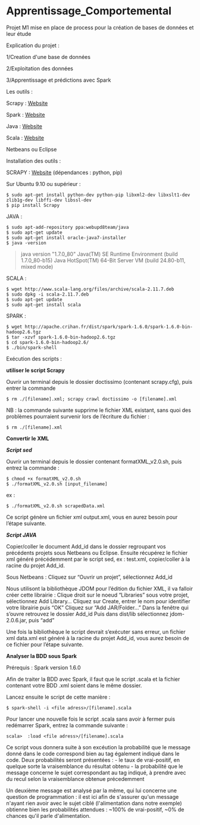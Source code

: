 # Apprentissage_Comportemental

Projet M1 mise en place de process pour la création de bases de données et leur étude

Explication du projet :

1/Creation d'une base de données

2/Exploitation des données

3/Apprentissage et prédictions avec Spark


Les outils :


Scrapy : [Website](http://scrapy.org/)

Spark : [Website](http://spark.apache.org/)

Java : [Website](http://www.java.com)

Scala : [Website](http://www.scala-lang.org/)

Netbeans ou Eclipse

Installation des outils :

SCRAPY : [Website](http://doc.scrapy.org/en/latest/intro/install.html) (dépendances : python, pip)

Sur Ubuntu 9.10 ou supérieur :
```
$ sudo apt-get install python-dev python-pip libxml2-dev libxslt1-dev zlib1g-dev libffi-dev libssl-dev
$ pip install Scrapy
```

JAVA :
```
$ sudo apt-add-repository ppa:webupd8team/java
$ sudo apt-get update
$ sudo apt-get install oracle-java7-installer
$ java -version
```
> java version "1.7.0_80"
> Java(TM) SE Runtime Environment (build 1.7.0_80-b15)
> Java HotSpot(TM) 64-Bit Server VM (build 24.80-b11, mixed mode)

SCALA :
```
$ wget http://www.scala-lang.org/files/archive/scala-2.11.7.deb
$ sudo dpkg -i scala-2.11.7.deb
$ sudo apt-get update
$ sudo apt-get install scala
```

SPARK :
```
$ wget http://apache.crihan.fr/dist/spark/spark-1.6.0/spark-1.6.0-bin-hadoop2.6.tgz
$ tar -xzvf spark-1.6.0-bin-hadoop2.6.tgz
$ cd spark-1.6.0-bin-hadoop2.6/
$ ./bin/spark-shell
```

Exécution des scripts :


**utiliser le script Scrapy**

Ouvrir un terminal depuis le dossier doctissimo (contenant scrapy.cfg), puis entrer la commande 
```
$ rm ./[filename].xml; scrapy crawl doctissimo -o [filename].xml
```

NB : la commande suivante supprime le fichier XML existant, sans quoi des problèmes pourraient survenir lors de l’écriture du fichier :
```
$ rm ./[filename].xml
```


**Convertir le XML**

 **_Script sed_**
  
  Ouvrir un terminal depuis le dossier contenant formatXML_v2.0.sh, puis entrez la commande :
  ```
  $ chmod +x formatXML_v2.0.sh
  $ ./formatXML_v2.0.sh [input_filename]
  ```
  ex :
  ```
  $ ./formatXML_v2.0.sh scrapedData.xml
  ```
  
  Ce script génère un fichier xml output.xml, vous en aurez besoin pour l’étape suivante.

  **_Script JAVA_**
  
  Copier/coller le document Add_id dans le dossier regroupant vos précédents projets sous Netbeans ou Eclipse.
  Ensuite récupérez le fichier xml généré précédemment par le script sed, ex : test.xml, copier/coller à la racine du projet Add_id.
  
  Sous Netbeans :
  Cliquez sur “Ouvrir un projet”, sélectionnez Add_id
  
  Nous utilisont la bibliothèque JDOM pour l’édition du fichier XML, il va falloir créer cette librairie :
  Clique droit sur le noeud “Libraries” sous votre projet, sélectionnez Add Library…
  Cliquez sur Create, entrer le nom pour identifier votre librairie puis “OK”
  Cliquez sur “Add JAR/Folder…”
  Dans la fenêtre qui s’ouvre retrouvez le dossier Add_id
  Puis dans dist/lib sélectionnez jdom-2.0.6.jar, puis “add”
  
  Une fois la bibliothèque le script devrait s’exécuter sans erreur, un fichier xml data.xml est généré à la racine du projet Add_id, vous aurez besoin de ce fichier pour l’étape suivante.

**Analyser la BDD sous Spark**


  Prérequis : Spark version 1.6.0
  
  Afin de traiter la BDD avec Spark, il faut que le script .scala et la fichier contenant votre BDD .xml soient dans le même dossier.
  
  Lancez ensuite le script de cette manière :
  
  
  ```
  $ spark-shell -i <file adress>/[filename].scala
  ```

  Pour lancer une nouvelle fois le script .scala sans avoir à fermer puis redémarrer Spark, entrez la commande suivante :
  
  ```
  scala>  :load <file adress>/[filename].scala
  ```
  
  Ce script vous donnera suite à son excéution la probabilité que le message donné dans le code correspond bien au tag également indiqué dans le code. Deux probabilités seront présentées :
    - le taux de vrai-positif, en quelque sorte la vraisemblance du résultat obtenu
    - la probabilité que le message concerne le sujet correspondant au tag indiqué, à prendre avec du recul selon la vraisemblance obtenue précedemment
  
  Un deuxième message est analysé par la même, qui lui concerne une question de programmation : il est ici afin de s'assurer qu'un message n'ayant rien avoir avec le sujet ciblé (l'alimentation dans notre exemple) obtienne bien les probabilités attendues : ~100% de vrai-positif, ~0% de chances qu'il parle d'alimentation.
